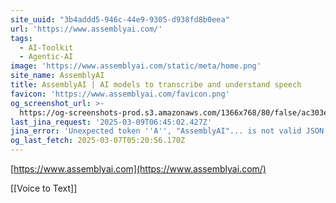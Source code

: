 ```yaml
---
site_uuid: "3b4addd5-946c-44e9-9305-d938fd8b0eea"
url: 'https://www.assemblyai.com/'
tags:
  - AI-Toolkit
  - Agentic-AI
image: 'https://www.assemblyai.com/static/meta/home.png'
site_name: AssemblyAI
title: AssemblyAI | AI models to transcribe and understand speech
favicon: 'https://www.assemblyai.com/favicon.png'
og_screenshot_url: >-
  https://og-screenshots-prod.s3.amazonaws.com/1366x768/80/false/ac303e13b2836f26b643b87ccac1b193851d34339cec90f47833dd7920090d0d.jpeg
last_jina_request: '2025-03-09T06:45:02.427Z'
jina_error: 'Unexpected token ''A'', "AssemblyAI"... is not valid JSON'
og_last_fetch: 2025-03-07T05:20:56.170Z
---
```


[https://www.assemblyai.com](https://www.assemblyai.com/)

[[Voice to Text]]
